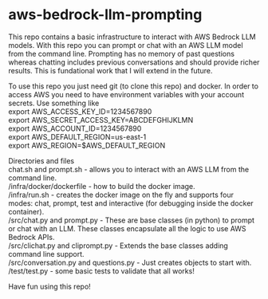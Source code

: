 # aws-bedrock-llm-prompting
This repo contains a basic infrastructure to interact with AWS Bedrock LLM models. With this repo you can prompt or chat with an AWS LLM model from the command line. Prompting has no memory of past questions whereas chatting includes previous conversations and should provide richer results. This is fundational work that I will extend in the future.

To use this repo you just need git (to clone this repo) and docker. In order to access AWS you need to have environment variables with your account secrets. Use something like\
export AWS_ACCESS_KEY_ID=1234567890\
export AWS_SECRET_ACCESS_KEY=ABCDEFGHIJKLMN\
export AWS_ACCOUNT_ID=1234567890\
export AWS_DEFAULT_REGION=us-east-1\
export AWS_REGION=$AWS_DEFAULT_REGION

Directories and files\
chat.sh and prompt.sh - allows you to interact with an AWS LLM from the command line.\
/infra/docker/dockerfile - how to build the docker image.\
/infra/run.sh - creates the docker image on the fly and supports four modes: chat, prompt, test and interactive (for debugging inside the docker container).\
/src/chat.py and prompt.py - These are base classes (in python) to prompt or chat with an LLM.  These classes encapsulate all the logic to use AWS Bedrock APIs.\
/src/clichat.py and cliprompt.py - Extends the base classes adding command line support.\
/src/conversation.py and questions.py - Just creates objects to start with.\
/test/test.py - some basic tests to validate that all works!

Have fun using this repo!